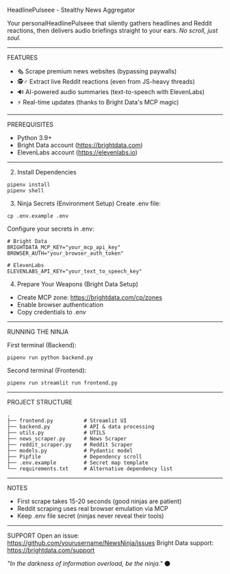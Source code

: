 HeadlinePulseee - Stealthy News Aggregator

Your personalHeadlinePulseee that silently gathers headlines and Reddit reactions, then delivers audio briefings straight to your ears. *No scroll, just soul.*

---
FEATURES
- 🗞️ Scrape premium news websites (bypassing paywalls)
- 🕵️♂️ Extract live Reddit reactions (even from JS-heavy threads)
- 🔊 AI-powered audio summaries (text-to-speech with ElevenLabs)
- ⚡ Real-time updates (thanks to Bright Data's MCP magic)

---
PREREQUISITES
- Python 3.9+
- Bright Data account (https://brightdata.com)
- ElevenLabs account (https://elevenlabs.io)

---


2. Install Dependencies
```
pipenv install
pipenv shell
```

3. Ninja Secrets (Environment Setup)
Create .env file:
```
cp .env.example .env
```

Configure your secrets in .env:
```
# Bright Data
BRIGHTDATA_MCP_KEY="your_mcp_api_key"
BROWSER_AUTH="your_browser_auth_token"

# ElevenLabs 
ELEVENLABS_API_KEY="your_text_to_speech_key"
```

4. Prepare Your Weapons (Bright Data Setup)
- Create MCP zone: https://brightdata.com/cp/zones
- Enable browser authentication
- Copy credentials to .env

---
RUNNING THE NINJA

First terminal (Backend):
```
pipenv run python backend.py
```

Second terminal (Frontend):
```
pipenv run streamlit run frontend.py
```

---
PROJECT STRUCTURE
```
.
├── frontend.py          # Streamlit UI
├── backend.py           # API & data processing  
├── utils.py             # UTILS  
├── news_scraper.py      # News Scraper  
├── reddit_scraper.py    # Reddit Scraper  
├── models.py            # Pydantic model
├── Pipfile              # Dependency scroll
├── .env.example         # Secret map template
└── requirements.txt     # Alternative dependency list
```

---
NOTES
- First scrape takes 15-20 seconds (good ninjas are patient)
- Reddit scraping uses real browser emulation via MCP
- Keep .env file secret (ninjas never reveal their tools)

---
SUPPORT
Open an issue: https://github.com/yourusername/NewsNinja/issues
Bright Data support: https://brightdata.com/support

*"In the darkness of information overload, be the ninja."* 🌑
